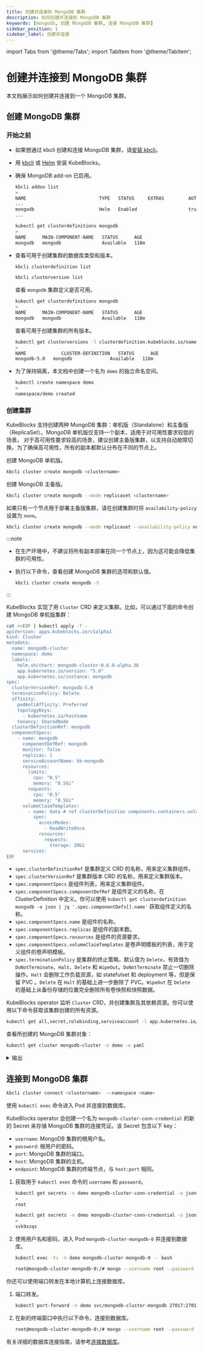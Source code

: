 ```yaml
---
title: 创建并连接到 MongoDB 集群
description: 如何创建并连接到 MongoDB 集群
keywords: [mongodb, 创建 MongoDB 集群, 连接 MongoDB 集群]
sidebar_position: 1
sidebar_label: 创建并连接
---
```


import Tabs from '@theme/Tabs';
import TabItem from '@theme/TabItem';

# 创建并连接到 MongoDB 集群

本文档展示如何创建并连接到一个 MongoDB 集群。

## 创建 MongoDB 集群

### 开始之前

* 如果想通过 kbcli 创建和连接 MongoDB 集群，请[安装 kbcli](./../../installation/install-with-kbcli/install-kbcli.md)。
* 用 [kbcli](./../../installation/install-with-kbcli/install-kubeblocks-with-kbcli.md) 或 [Helm](./../../installation/install-with-helm/install-kubeblocks-with-helm.md) 安装 KubeBlocks。
* 确保 MongoDB add-on 已启用。
  
  <Tabs>

  <TabItem value="kbcli" label="kbcli" default>

  ```bash
  kbcli addon list
  >
  NAME                           TYPE   STATUS     EXTRAS         AUTO-INSTALL   INSTALLABLE-SELECTOR
  ...
  mongodb                        Helm   Enabled                   true
  ...
  ```

  </TabItem>

  <TabItem value="kubectl" label="kubectl">

  ```bash
  kubectl get clusterdefinitions mongodb
  >
  NAME      MAIN-COMPONENT-NAME   STATUS      AGE
  mongodb   mongodb               Available   118m
  ```

  </TabItem>

  </Tabs>

* 查看可用于创建集群的数据库类型和版本。

  <Tabs>

  <TabItem value="kbcli" label="kbcli" default>

  ```bash
  kbcli clusterdefinition list

  kbcli clusterversion list
  ```

  </TabItem>

  <TabItem value="kubectl" label="kubectl">

  查看 `mongodb` 集群定义是否可用。

  ```bash
  kubectl get clusterdefinitions mongodb
  >
  NAME      MAIN-COMPONENT-NAME   STATUS      AGE
  mongodb   mongodb               Available   118m
  ```

  查看可用于创建集群的所有版本。

  ```bash
  kubectl get clusterversions -l clusterdefinition.kubeblocks.io/name=mongodb
  >
  NAME             CLUSTER-DEFINITION   STATUS      AGE
  mongodb-5.0   mongodb              Available   118m
  ```

  </TabItem>

  </Tabs>

* 为了保持隔离，本文档中创建一个名为 `demo` 的独立命名空间。

  ```bash
  kubectl create namespace demo
  >
  namespace/demo created
  ```

### 创建集群

KubeBlocks 支持创建两种 MongoDB 集群：单机版（Standalone）和主备版（ReplicaSet）。MongoDB 单机版仅支持一个副本，适用于对可用性要求较低的场景。 对于高可用性要求较高的场景，建议创建主备版集群，以支持自动故障切换。为了确保高可用性，所有的副本都默认分布在不同的节点上。
<Tabs>

<TabItem value="kbcli" label="kbcli" default>

创建 MongoDB 单机版。

```bash
kbcli cluster create mongodb <clustername>
```

创建 MongoDB 主备版。

```bash
kbcli cluster create mongodb --mode replicaset <clustername>
```

如果只有一个节点用于部署主备版集群，请在创建集群时将 `availability-policy` 设置为 `none`。

```bash
kbcli cluster create mongodb --mode replicaset --availability-policy none <clustername>
```

:::note

* 在生产环境中，不建议将所有副本部署在同一个节点上，因为这可能会降低集群的可用性。
* 执行以下命令，查看创建 MongoDB 集群的选项和默认值。
  
  ```bash
  kbcli cluster create mongodb -h
  ```

:::

</TabItem>

<TabItem value="kubectl" label="kubectl">

KubeBlocks 实现了用 `Cluster` CRD 来定义集群。比如，可以通过下面的命令创建 MongoDB 单机版集群：
  ```bash
  cat <<EOF | kubectl apply -f -
  apiVersion: apps.kubeblocks.io/v1alpha1
  kind: Cluster
  metadata:
    name: mongodb-cluster
    namespace: demo
    labels: 
      helm.sh/chart: mongodb-cluster-0.6.0-alpha.36
      app.kubernetes.io/version: "5.0"
      app.kubernetes.io/instance: mongodb
  spec:
    clusterVersionRef: mongodb-5.0
    terminationPolicy: Delete  
    affinity:
      podAntiAffinity: Preferred
      topologyKeys:
        - kubernetes.io/hostname
      tenancy: SharedNode
    clusterDefinitionRef: mongodb
    componentSpecs:
      - name: mongodb
        componentDefRef: mongodb      
        monitor: false      
        replicas: 1
        serviceAccountName: kb-mongodb      
        resources:
          limits:
            cpu: "0.5"
            memory: "0.5Gi"
          requests:
            cpu: "0.5"
            memory: "0.5Gi"      
        volumeClaimTemplates:
          - name: data # ref clusterDefinition components.containers.volumeMounts.name
            spec:
              accessModes:
                - ReadWriteOnce
              resources:
                requests:
                  storage: 20Gi      
        services:
  EOF
  ```

* `spec.clusterDefinitionRef` 是集群定义 CRD 的名称，用来定义集群组件。
* `spec.clusterVersionRef` 是集群版本 CRD 的名称，用来定义集群版本。
* `spec.componentSpecs` 是组件列表，用来定义集群组件。
* `spec.componentSpecs.componentDefRef` 是组件定义的名称，在 ClusterDefinition 中定义。你可以使用 `kubectl get clusterdefinition mongodb -o json | jq '.spec.componentDefs[].name'` 获取组件定义的名称。
* `spec.componentSpecs.name` 是组件的名称。
* `spec.componentSpecs.replicas` 是组件的副本数。
* `spec.componentSpecs.resources` 是组件的资源要求。
* `spec.componentSpecs.volumeClaimTemplates` 是卷声明模板的列表，用于定义组件的卷声明模板。
* `spec.terminationPolicy` 是集群的终止策略，默认值为 `Delete`，有效值为 `DoNotTerminate`、`Halt`、`Delete` 和 `WipeOut`。`DoNotTerminate` 禁止一切删除操作。`Halt` 会删除工作负载资源，如 statefulset 和 deployment 等，但是保留 PVC 。`Delete` 在 `Halt` 的基础上进一步删除了 PVC。`WipeOut` 在 `Delete` 的基础上从备份存储的位置完全删除所有卷快照和快照数据。

KubeBlocks operator 监听 `Cluster` CRD，并创建集群及其依赖资源。你可以使用以下命令获取该集群创建的所有资源。

```bash
kubectl get all,secret,rolebinding,serviceaccount -l app.kubernetes.io/instance=mongodb-cluster -n demo
```

查看所创建的 MongoDB 集群对象：

```bash
kubectl get cluster mongodb-cluster -n demo -o yaml
```

<details>

<summary>输出</summary>

```yaml
apiVersion: apps.kubeblocks.io/v1alpha1
kind: Cluster
metadata:
  annotations:
    kubectl.kubernetes.io/last-applied-configuration: |
      {"apiVersion":"apps.kubeblocks.io/v1alpha1","kind":"Cluster","metadata":{"annotations":{},"labels":{"app.kubernetes.io/instance":"mongodb","app.kubernetes.io/version":"5.0","helm.sh/chart":"mongodb-cluster-0.6.0-alpha.36"},"name":"mongodb-cluster","namespace":"demo"},"spec":{"affinity":{"podAntiAffinity":"Preferred","tenancy":"SharedNode","topologyKeys":["kubernetes.io/hostname"]},"clusterDefinitionRef":"mongodb","clusterVersionRef":"mongodb-5.0","componentSpecs":[{"componentDefRef":"mongodb","monitor":false,"name":"mongodb","replicas":1,"resources":{"limits":{"cpu":"0.5","memory":"0.5Gi"},"requests":{"cpu":"0.5","memory":"0.5Gi"}},"serviceAccountName":"kb-mongodb","services":null,"volumeClaimTemplates":[{"name":"data","spec":{"accessModes":["ReadWriteOnce"],"resources":{"requests":{"storage":"20Gi"}}}}]}],"terminationPolicy":"Delete"}}
  creationTimestamp: "2023-07-19T08:59:48Z"
  finalizers:
  - cluster.kubeblocks.io/finalizer
  generation: 1
  labels:
    app.kubernetes.io/instance: mongodb
    app.kubernetes.io/version: 5.0
    clusterdefinition.kubeblocks.io/name: mongodb
    clusterversion.kubeblocks.io/name: mongodb-5.0
    helm.sh/chart: mongodb-cluster-0.6.0-alpha.36
  name: mongodb-cluster
  namespace: demo
  resourceVersion: "16137"
  uid: 6a488eaa-29f2-417f-b248-d10d0512e14a
spec:
  affinity:
    podAntiAffinity: Preferred
    tenancy: SharedNode
    topologyKeys:
    - kubernetes.io/hostname
  clusterDefinitionRef: mongodb
  clusterVersionRef: mongodb-5.0
  componentSpecs:
  - componentDefRef: mongodb
    monitor: false
    name: mongodb
    noCreatePDB: false
    replicas: 1
    resources:
      limits:
        cpu: "0.5"
        memory: 0.5Gi
      requests:
        cpu: "0.5"
        memory: 0.5Gi
    serviceAccountName: kb-mongodb
    volumeClaimTemplates:
    - name: data
      spec:
        accessModes:
        - ReadWriteOnce
        resources:
          requests:
            storage: 20Gi
  terminationPolicy: Delete
status:
  clusterDefGeneration: 2
  components:
    mongodb:
      consensusSetStatus:
        leader:
          accessMode: ReadWrite
          name: primary
          pod: mongodb-cluster-mongodb-0
      phase: Running
      podsReady: true
      podsReadyTime: "2023-07-19T09:00:24Z"
  conditions:
  - lastTransitionTime: "2023-07-19T08:59:49Z"
    message: 'The operator has started the provisioning of Cluster: mongodb-cluster'
    observedGeneration: 1
    reason: PreCheckSucceed
    status: "True"
    type: ProvisioningStarted
  - lastTransitionTime: "2023-07-19T08:59:49Z"
    message: Successfully applied for resources
    observedGeneration: 1
    reason: ApplyResourcesSucceed
    status: "True"
    type: ApplyResources
  - lastTransitionTime: "2023-07-19T09:00:24Z"
    message: all pods of components are ready, waiting for the probe detection successful
    reason: AllReplicasReady
    status: "True"
    type: ReplicasReady
  - lastTransitionTime: "2023-07-19T09:00:29Z"
    message: 'Cluster: mongodb-cluster is ready, current phase is Running'
    reason: ClusterReady
    status: "True"
    type: Ready
  observedGeneration: 1
  phase: Running
```

</details>

</TabItem>

</Tabs>

## 连接到 MongoDB 集群

<Tabs>

<TabItem value="kbcli" label="kbcli" default>

```bash
kbcli cluster connect <clustername>  --namespace <name>
```

</TabItem>

<TabItem value="kubectl" label="kubectl">

使用 `kubectl exec` 命令进入 Pod 并连接到数据库。

KubeBlocks operator 会创建一个名为 `mongodb-cluster-conn-credential` 的新的 Secret 来存储 MongoDB 集群的连接凭证。该 Secret 包含以下 key：

* `username`: MongoDB 集群的根用户名。
* `password`: 根用户的密码。
* `port`: MongoDB 集群的端口。
* `host`: MongoDB 集群的主机。
* `endpoint`: MongoDB 集群的终端节点，与 `host:port` 相同。

1. 获取用于 `kubectl exec` 命令的 `username` 和 `password`。

    ```bash
    kubectl get secrets -n demo mongodb-cluster-conn-credential -o jsonpath='{.data.\username}' | base64 -d
    >
    root

    kubectl get secrets -n demo mongodb-cluster-conn-credential -o jsonpath='{.data.\password}' | base64 -d
    >
    svk9xzqs
    ```

2. 使用用户名和密码，进入 Pod `mongodb-cluster-mongodb-0` 并连接到数据库。

    ```bash
    kubectl exec -ti -n demo mongodb-cluster-mongodb-0 -- bash

    root@mongodb-cluster-mongodb-0:/# mongo --username root --password svk9xzqs --authenticationDatabase admin
    ```

</TabItem>

<TabItem value="port-forward" label="port-forward">

你还可以使用端口转发在本地计算机上连接数据库。

1. 端口转发。

   ```bash
   kubectl port-forward -n demo svc/mongodb-cluster-mongodb 27017:27017  
   ```

2. 在新的终端窗口中执行以下命令，连接到数据库。

   ```bash
   root@mongodb-cluster-mongodb-0:/# mongo --username root --password svk9xzqs --authenticationDatabase admin
   ```

</TabItem>

</Tabs>

有关详细的数据库连接指南，请参考[连接数据库](./../../create-and-connect-databases/overview-on-connect-databases.md)。